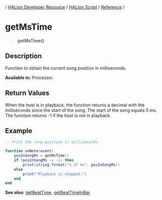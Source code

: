 / [HALion Developer Resource](../..//HALion-Developer-Resource.md) / [HALion Script](./HALion-Script.md) / [Reference](./Reference.md) /

# getMsTime

>**getMsTime()**

## Description

Function to obtain the current song position in milliseconds.

**Available in:** Processor.

## Return Values
When the host is in playback, the function returns a decimal with the milliseconds since the start of the song. The start of the song equals 0 ms. The function returns -1 if the host is not in playback.


## Example

```lua
-- Print the song position in milliseconds.

function onNote(event)
    posInSongMs = getMsTime()
    if (posInSongMs ~= -1) then
        print(string.format("%.3f ms", posInSongMs))
    else
        print("Playback is stopped.")
    end
end
```

**See also:** [getBeatTime](./getBeatTime.md), [getBeatTimeInBar](./getBeatTimeInBar.md)